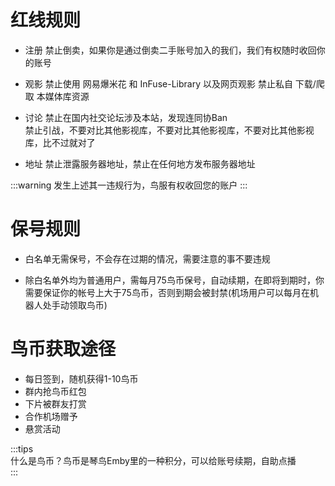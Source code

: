 # 红线规则

- 注册
禁止倒卖，如果你是通过倒卖二手账号加入的我们，我们有权随时收回你的账号

- 观影
禁止使用 网易爆米花 和 InFuse-Library 以及网页观影
禁止私自 下载/爬取 本媒体库资源

- 讨论
禁止在国内社交论坛涉及本站，发现连同协Ban  
禁止引战，不要对比其他影视库，不要对比其他影视库，不要对比其他影视库，比不过就对了

- 地址
禁止泄露服务器地址，禁止在任何地方发布服务器地址  

:::warning
发生上述其一违规行为，鸟服有权收回您的账户
:::

# 保号规则

- 白名单无需保号，不会存在过期的情况，需要注意的事不要违规

- 除白名单外均为普通用户，需每月75鸟币保号，自动续期，在即将到期时，你需要保证你的帐号上大于75鸟币，否则到期会被封禁(机场用户可以每月在机器人处手动领取鸟币)

# 鸟币获取途径

- 每日签到，随机获得1-10鸟币
- 群内抢鸟币红包
- 下片被群友打赏
- 合作机场赠予
- 悬赏活动  
  
:::tips  
什么是鸟币？鸟币是琴鸟Emby里的一种积分，可以给账号续期，自助点播  
:::
